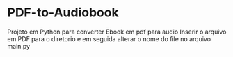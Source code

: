 # PDF-to-Audiobook
Projeto em Python para converter Ebook em pdf para audio
Inserir o arquivo em PDF para o diretorio e em seguida alterar o nome do file no arquivo main.py